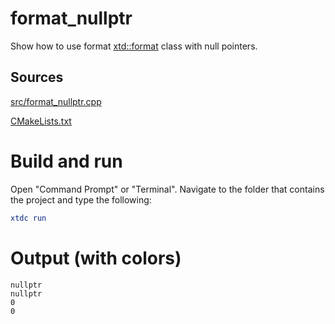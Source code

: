 # format_nullptr

Show how to use format [xtd::format](https://codedocs.xyz/gammasoft71/xtd/_format_page.html) class with null pointers.

## Sources

[src/format_nullptr.cpp](src/format_nullptr.cpp)

[CMakeLists.txt](CMakeLists.txt)

# Build and run

Open "Command Prompt" or "Terminal". Navigate to the folder that contains the project and type the following:

```cmake
xtdc run
```

# Output (with colors)

```
nullptr
nullptr
0
0
```

